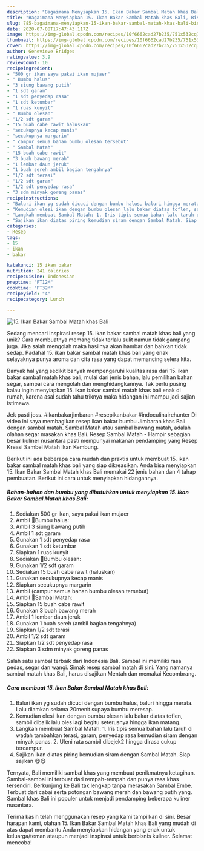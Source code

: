 ```yaml
---
description: "Bagaimana Menyiapkan 15. Ikan Bakar Sambal Matah khas Bali, Bisa Manjain Lidah"
title: "Bagaimana Menyiapkan 15. Ikan Bakar Sambal Matah khas Bali, Bisa Manjain Lidah"
slug: 785-bagaimana-menyiapkan-15-ikan-bakar-sambal-matah-khas-bali-bisa-manjain-lidah
date: 2020-07-08T17:47:43.117Z
image: https://img-global.cpcdn.com/recipes/10f6662cad27b235/751x532cq70/15-ikan-bakar-sambal-matah-khas-bali-foto-resep-utama.jpg
thumbnail: https://img-global.cpcdn.com/recipes/10f6662cad27b235/751x532cq70/15-ikan-bakar-sambal-matah-khas-bali-foto-resep-utama.jpg
cover: https://img-global.cpcdn.com/recipes/10f6662cad27b235/751x532cq70/15-ikan-bakar-sambal-matah-khas-bali-foto-resep-utama.jpg
author: Genevieve Bridges
ratingvalue: 3.9
reviewcount: 10
recipeingredient:
- "500 gr ikan saya pakai ikan mujaer"
- " Bumbu halus"
- "3 siung bawang putih"
- "1 sdt garam"
- "1 sdt penyedap rasa"
- "1 sdt ketumbar"
- "1 ruas kunyit"
- " Bumbu olesan"
- "1/2 sdt garam"
- "15 buah cabe rawit haluskan"
- "secukupnya kecap manis"
- "secukupnya margarin"
- " campur semua bahan bumbu olesan tersebut"
- " Sambal Matah"
- "15 buah cabe rawit"
- "3 buah bawang merah"
- "1 lembar daun jeruk"
- "1 buah sereh ambil bagian tengahnya"
- "1/2 sdt terasi"
- "1/2 sdt garam"
- "1/2 sdt penyedap rasa"
- "3 sdm minyak goreng panas"
recipeinstructions:
- "Baluri ikan yg sudah dicuci dengan bumbu halus, baluri hingga merata. Lalu diamkan selama 20menit supaya bumbu meresap."
- "Kemudian olesi ikan dengan bumbu olesan lalu bakar diatas toflen, sambil dibalik lalu oles lagi begitu seterusnya hingga ikan matang."
- "Langkah membuat Sambal Matah: 1. Iris tipis semua bahan lalu taruh di wadah tambahkan terasi, garam, penyedap rasa kemudian siram dengan minyak panas. 2. Uleni rata sambil dibejek2 hingga dirasa cukup tercampur."
- "Sajikan ikan diatas piring kemudian siram dengan Sambal Matah. Siap sajikan 😋😋"
categories:
- Resep
tags:
- 15
- ikan
- bakar

katakunci: 15 ikan bakar 
nutrition: 241 calories
recipecuisine: Indonesian
preptime: "PT12M"
cooktime: "PT32M"
recipeyield: "4"
recipecategory: Lunch

---
```



![15. Ikan Bakar Sambal Matah khas Bali](https://img-global.cpcdn.com/recipes/10f6662cad27b235/751x532cq70/15-ikan-bakar-sambal-matah-khas-bali-foto-resep-utama.jpg)

Sedang mencari inspirasi resep 15. ikan bakar sambal matah khas bali yang unik? Cara membuatnya memang tidak terlalu sulit namun tidak gampang juga. Jika salah mengolah maka hasilnya akan hambar dan bahkan tidak sedap. Padahal 15. ikan bakar sambal matah khas bali yang enak selayaknya punya aroma dan cita rasa yang dapat memancing selera kita.

Banyak hal yang sedikit banyak mempengaruhi kualitas rasa dari 15. ikan bakar sambal matah khas bali, mulai dari jenis bahan, lalu pemilihan bahan segar, sampai cara mengolah dan menghidangkannya. Tak perlu pusing kalau ingin menyiapkan 15. ikan bakar sambal matah khas bali enak di rumah, karena asal sudah tahu triknya maka hidangan ini mampu jadi sajian istimewa.

Jek pasti joss. #ikanbakarjimbaran #resepikanbakar #indoculinairehunter Di video ini saya membagikan resep ikan bakar bumbu Jimbaran khas Bali dengan sambal matah. Sambal Matah atau sambal bawang matah, adalah olahan segar masakan khas Bali. Resep Sambal Matah - Hampir sebagian besar kuliner nusantara pasti mempunyai makanan pendamping yang Resep Kreasi Sambel Matah Ikan Kembung.


Berikut ini ada beberapa cara mudah dan praktis untuk membuat 15. ikan bakar sambal matah khas bali yang siap dikreasikan. Anda bisa menyiapkan 15. Ikan Bakar Sambal Matah khas Bali memakai 22 jenis bahan dan 4 tahap pembuatan. Berikut ini cara untuk menyiapkan hidangannya.

<!--inarticleads1-->

##### Bahan-bahan dan bumbu yang dibutuhkan untuk menyiapkan 15. Ikan Bakar Sambal Matah khas Bali:

1. Sediakan 500 gr ikan, saya pakai ikan mujaer
1. Ambil  📎Bumbu halus:
1. Ambil 3 siung bawang putih
1. Ambil 1 sdt garam
1. Gunakan 1 sdt penyedap rasa
1. Gunakan 1 sdt ketumbar
1. Siapkan 1 ruas kunyit
1. Sediakan  📎Bumbu olesan:
1. Gunakan 1/2 sdt garam
1. Sediakan 15 buah cabe rawit (haluskan)
1. Gunakan secukupnya kecap manis
1. Siapkan secukupnya margarin
1. Ambil  (campur semua bahan bumbu olesan tersebut)
1. Ambil  📎Sambal Matah:
1. Siapkan 15 buah cabe rawit
1. Gunakan 3 buah bawang merah
1. Ambil 1 lembar daun jeruk
1. Gunakan 1 buah sereh (ambil bagian tengahnya)
1. Siapkan 1/2 sdt terasi
1. Ambil 1/2 sdt garam
1. Siapkan 1/2 sdt penyedap rasa
1. Siapkan 3 sdm minyak goreng panas


Salah satu sambal terbaik dari Indonesia Bali. Sambal ini memiliki rasa pedas, segar dan wangi. Simak resep sambal matah di sini. Yang namanya sambal matah khas Bali, harus disajikan Mentah dan memakai Kecombrang. 

<!--inarticleads2-->

##### Cara membuat 15. Ikan Bakar Sambal Matah khas Bali:

1. Baluri ikan yg sudah dicuci dengan bumbu halus, baluri hingga merata. Lalu diamkan selama 20menit supaya bumbu meresap.
1. Kemudian olesi ikan dengan bumbu olesan lalu bakar diatas toflen, sambil dibalik lalu oles lagi begitu seterusnya hingga ikan matang.
1. Langkah membuat Sambal Matah: 1. Iris tipis semua bahan lalu taruh di wadah tambahkan terasi, garam, penyedap rasa kemudian siram dengan minyak panas. 2. Uleni rata sambil dibejek2 hingga dirasa cukup tercampur.
1. Sajikan ikan diatas piring kemudian siram dengan Sambal Matah. Siap sajikan 😋😋


Ternyata, Bali memiliki sambal khas yang membuat penikmatnya ketagihan. Sambal-sambal ini terbuat dari rempah-rempah dan punya rasa khas tersendiri. Berkunjung ke Bali tak lengkap tanpa merasakan Sambal Embe. Terbuat dari cabai serta potongan bawang merah dan bawang putih yang. Sambal khas Bali ini populer untuk menjadi pendamping beberapa kuliner nusantara. 

Terima kasih telah menggunakan resep yang kami tampilkan di sini. Besar harapan kami, olahan 15. Ikan Bakar Sambal Matah khas Bali yang mudah di atas dapat membantu Anda menyiapkan hidangan yang enak untuk keluarga/teman ataupun menjadi inspirasi untuk berbisnis kuliner. Selamat mencoba!
